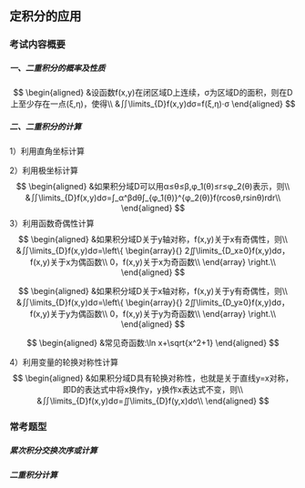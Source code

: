 ## 定积分的应用

### 考试内容概要

##### 一、二重积分的概率及性质

$$
\begin{aligned}
&设函数f(x,y)在闭区域D上连续，σ为区域D的面积，则在D上至少存在一点(ξ,η)，使得\\
&∬\limits_{D}f(x,y)dσ=f(ξ,η)⋅σ
\end{aligned}
$$



##### 二、二重积分的计算

1）利用直角坐标计算

2）利用极坐标计算
$$
\begin{aligned}
&如果积分域D可以用α≤θ≤β,φ_1(θ)≤r≤φ_2(θ)表示，则\\
&∬\limits_{D}f(x,y)dσ=∫_α^βdθ∫_{φ_1(θ)}^{φ_2(θ)}f(rcosθ,rsinθ)rdr\\
\end{aligned}
$$
3）利用函数奇偶性计算
$$
\begin{aligned}
&如果积分域D关于y轴对称，f(x,y)关于x有奇偶性，则\\
&∬\limits_{D}f(x,y)dσ=\left\{ 
\begin{array}{}
2∬\limits_{D_x≥0}f(x,y)dσ，f(x,y)关于x为偶函数\\
0，f(x,y)关于x为奇函数\\
\end{array}
\right.\\
\end{aligned}
$$

$$
\begin{aligned}
&如果积分域D关于x轴对称，f(x,y)关于y有奇偶性，则\\
&∬\limits_{D}f(x,y)dσ=\left\{ 
\begin{array}{}
2∬\limits_{D_y≥0}f(x,y)dσ，f(x,y)关于y为偶函数\\
0，f(x,y)关于y为奇函数\\
\end{array}
\right.\\
\end{aligned}
$$

$$
\begin{aligned}
&常见奇函数:\ln x+\sqrt{x^2+1} 
\end{aligned}
$$

4）利用变量的轮换对称性计算
$$
\begin{aligned}
&如果积分域D具有轮换对称性，也就是关于直线y=x对称，即D的表达式中将x换作y，y换作x表达式不变，则\\
&∬\limits_{D}f(x,y)dσ=∬\limits_{D}f(y,x)dσ\\
\end{aligned}
$$


### 常考题型

##### 累次积分交换次序或计算

##### 二重积分计算